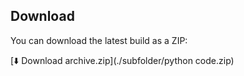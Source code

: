 ## Download

You can download the latest build as a ZIP:

[⬇️ Download archive.zip](./subfolder/python code.zip)

